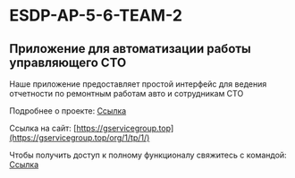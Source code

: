 # ESDP-AP-5-6-TEAM-2

## Приложение для автоматизации работы управляющего СТО
Наше приложение предоставляет простой интерфейс для ведения отчетности по ремонтным работам авто и сотрудникам СТО

Подробнее о проекте:  [Ссылка](https://github.com/NurOrNuLL/ESDP-AP-5-6-TEAM-2/wiki)

Ссылка на сайт:  [https://gservicegroup.top](https://gservicegroup.top/org/1/tp/1/)

Чтобы получить доступ к полному функционалу свяжитесь с командой:  [Ссылка](https://github.com/NurOrNuLL/ESDP-AP-5-6-TEAM-2/wiki/%D0%9E-%D0%BD%D0%B0%D1%81)
